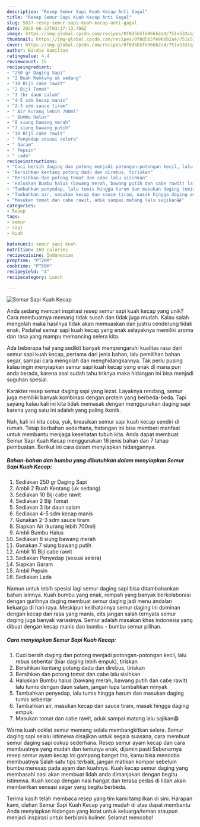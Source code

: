 ```yaml
---
description: "Resep Semur Sapi Kuah Kecap Anti Gagal"
title: "Resep Semur Sapi Kuah Kecap Anti Gagal"
slug: 5837-resep-semur-sapi-kuah-kecap-anti-gagal
date: 2020-06-22T03:37:13.706Z
image: https://img-global.cpcdn.com/recipes/0f0d5b5fe966b2a4/751x532cq70/semur-sapi-kuah-kecap-foto-resep-utama.jpg
thumbnail: https://img-global.cpcdn.com/recipes/0f0d5b5fe966b2a4/751x532cq70/semur-sapi-kuah-kecap-foto-resep-utama.jpg
cover: https://img-global.cpcdn.com/recipes/0f0d5b5fe966b2a4/751x532cq70/semur-sapi-kuah-kecap-foto-resep-utama.jpg
author: Birdie Hamilton
ratingvalue: 4.4
reviewcount: 15
recipeingredient:
- "250 gr Daging Sapi"
- "2 Buah Kentang uk sedang"
- "10 Biji cabe rawit"
- "2 Biji Tomat"
- "3 lbr daun salam"
- "4-5 sdm kecap manis"
- "2-3 sdm sauce tiram"
- " Air kurang lebih 700ml"
- " Bumbu Halus"
- "8 siung bawang merah"
- "7 siung bawang putih"
- "10 Biji cabe rawit"
- " Penyedap sesuai selera"
- " Garam"
- " Pepsin"
- " Lada"
recipeinstructions:
- "Cuci bersih daging dan potong menjadi potongan-potongan kecil, lalu rebus sebentar (biar daging lebih empuk), tiriskan"
- "Bersihkan kentang potong dadu dan direbus, tiriskan"
- "Bersihkan dan potong tomat dan cabe lalu sisihkan"
- "Haluskan Bumbu halus (bawang merah, bawang putih dan cabe rawit) lalu tumis dengan daun salam, jangan lupa tambahkan minyak"
- "Tambahkan penyedap, lalu tumis hingga harum dan masukan daging tumis sebentar"
- "Tambahkan air, masukan kecap dan sauce tiram, masak hingga daging empuk."
- "Masukan tomat dan cabe rawit, aduk sampai matang lalu sajikan😁"
categories:
- Resep
tags:
- semur
- sapi
- kuah

katakunci: semur sapi kuah 
nutrition: 169 calories
recipecuisine: Indonesian
preptime: "PT28M"
cooktime: "PT50M"
recipeyield: "4"
recipecategory: Lunch

---
```



![Semur Sapi Kuah Kecap](https://img-global.cpcdn.com/recipes/0f0d5b5fe966b2a4/751x532cq70/semur-sapi-kuah-kecap-foto-resep-utama.jpg)

Anda sedang mencari inspirasi resep semur sapi kuah kecap yang unik? Cara membuatnya memang tidak susah dan tidak juga mudah. Kalau salah mengolah maka hasilnya tidak akan memuaskan dan justru cenderung tidak enak. Padahal semur sapi kuah kecap yang enak selayaknya memiliki aroma dan rasa yang mampu memancing selera kita.

Ada beberapa hal yang sedikit banyak mempengaruhi kualitas rasa dari semur sapi kuah kecap, pertama dari jenis bahan, lalu pemilihan bahan segar, sampai cara mengolah dan menghidangkannya. Tak perlu pusing kalau ingin menyiapkan semur sapi kuah kecap yang enak di mana pun anda berada, karena asal sudah tahu triknya maka hidangan ini bisa menjadi suguhan spesial.

Karakter resep semur daging sapi yang lezat. Layaknya rendang, semur juga memiliki banyak kombinasi dengan protein yang berbeda-beda. Tapi sayang kalau kali ini kita tidak memasak dengan menggunakan daging sapi karena yang satu ini adalah yang paling ikonik.


Nah, kali ini kita coba, yuk, kreasikan semur sapi kuah kecap sendiri di rumah. Tetap berbahan sederhana, hidangan ini bisa memberi manfaat untuk membantu menjaga kesehatan tubuh kita. Anda dapat membuat Semur Sapi Kuah Kecap menggunakan 16 jenis bahan dan 7 tahap pembuatan. Berikut ini cara dalam menyiapkan hidangannya.

<!--inarticleads1-->

##### Bahan-bahan dan bumbu yang dibutuhkan dalam menyiapkan Semur Sapi Kuah Kecap:

1. Sediakan 250 gr Daging Sapi
1. Ambil 2 Buah Kentang (uk sedang)
1. Sediakan 10 Biji cabe rawit
1. Sediakan 2 Biji Tomat
1. Sediakan 3 lbr daun salam
1. Sediakan 4-5 sdm kecap manis
1. Gunakan 2-3 sdm sauce tiram
1. Siapkan  Air (kurang lebih 700ml)
1. Ambil  Bumbu Halus
1. Sediakan 8 siung bawang merah
1. Gunakan 7 siung bawang putih
1. Ambil 10 Biji cabe rawit
1. Sediakan  Penyedap (sesuai selera)
1. Siapkan  Garam
1. Ambil  Pepsin
1. Sediakan  Lada


Namun untuk lebih spesial lagi semur daging sapi bisa ditambahankan bahan lainnya. Kuah bumbu yang enak, rempah yang banyak berkolaborasi dengan gurihnya daging membuat semur daging jadi menu andalan keluarga di hari raya. Meskipun kelihatannya semur daging ini dominan dengan kecap dan rasa yang manis, eits jangan salah ternyata semur daging juga banyak variasinya. Semur adalah masakan khas indonesia yang dibuat dengan kecap manis dan bumbu - bumbu semur pilihan. 

<!--inarticleads2-->

##### Cara menyiapkan Semur Sapi Kuah Kecap:

1. Cuci bersih daging dan potong menjadi potongan-potongan kecil, lalu rebus sebentar (biar daging lebih empuk), tiriskan
1. Bersihkan kentang potong dadu dan direbus, tiriskan
1. Bersihkan dan potong tomat dan cabe lalu sisihkan
1. Haluskan Bumbu halus (bawang merah, bawang putih dan cabe rawit) lalu tumis dengan daun salam, jangan lupa tambahkan minyak
1. Tambahkan penyedap, lalu tumis hingga harum dan masukan daging tumis sebentar
1. Tambahkan air, masukan kecap dan sauce tiram, masak hingga daging empuk.
1. Masukan tomat dan cabe rawit, aduk sampai matang lalu sajikan😁


Warna kuah coklat semur memang selalu membangkitkan selera. Semur daging sapi selalu istimewa disajikan untuk segala suasana, cara membuat semur daging sapi cukup sederhana. Resep semur ayam kecap dan cara membuatnya yang mudah dan tentunya enak, dijamin pasti Sebenarnya resep semur ayam kecap ini gampang banget lho, kamu bisa mencoba membuatnya Salah satu tips terbaik, jangan matikan kompor sebelum bumbu meresap pada ayam dan kuahnya. Kuah kecap semur daging yang membasahi nasi akan membuat lidah anda dimanjakan dengan begitu istimewa. Kuah kecap dengan nasi hangat dan terasa pedas di lidah akan memberikan sensasi segar yang begitu berbeda. 

Terima kasih telah membaca resep yang tim kami tampilkan di sini. Harapan kami, olahan Semur Sapi Kuah Kecap yang mudah di atas dapat membantu Anda menyiapkan hidangan yang lezat untuk keluarga/teman ataupun menjadi inspirasi untuk berbisnis kuliner. Selamat mencoba!

